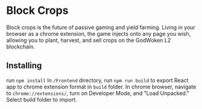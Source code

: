 # Block Crops
Block crops is the future of passive gaming and yield farming. Living in your browser as a chrome extension, the game injects onto any page you wish, allowing you to plant, harvest, and sell crops on the GodWoken L2 blockchain.
## Installing
run `npm install`
In `/Frontend` directory, run `npm run build` to export React app to chrome extension format in `build` folder.
In chrome browser, navigate to `chrome://extensions/`, turn on Developer Mode, and "Load Unpacked." Select build folder to import.
